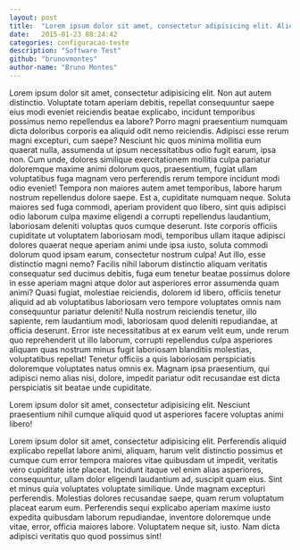 ```yaml
---
layout: post
title:  "Lorem ipsum dolor sit amet, consectetur adipisicing elit. Aliquam, tempore."
date:   2015-01-23 08:24:42
categories: configuracao-teste
description: "Software Test"
github: "brunovmontes"
author-name: "Bruno Montes"
---
```

Lorem ipsum dolor sit amet, consectetur adipisicing elit. Non aut autem distinctio. Voluptate totam aperiam debitis, repellat consequuntur saepe eius modi eveniet reiciendis beatae explicabo, incidunt temporibus possimus nemo repellendus ea labore? Porro magni praesentium numquam dicta doloribus corporis ea aliquid odit nemo reiciendis. Adipisci esse rerum magni excepturi, cum saepe? Nesciunt hic quos minima mollitia eum quaerat nulla, assumenda ut ipsum necessitatibus odio fugit earum, ipsa non. Cum unde, dolores similique exercitationem mollitia culpa pariatur doloremque maxime animi dolorum quos, praesentium, fugiat ullam voluptatibus fuga magnam vero perferendis rerum tempore incidunt modi odio eveniet! Tempora non maiores autem amet temporibus, labore harum nostrum repellendus dolore saepe. Est a, cupiditate numquam neque. Soluta maiores sed fuga commodi, aperiam provident quo libero, sint quis adipisci odio laborum culpa maxime eligendi a corrupti repellendus laudantium, laboriosam deleniti voluptas quos cumque deserunt. Iste corporis officiis cupiditate ut voluptatem laboriosam modi, temporibus ullam itaque adipisci dolores quaerat neque aperiam animi unde ipsa iusto, soluta commodi dolorum quod ipsam earum, consectetur nostrum culpa! Aut illo, esse distinctio magni nemo? Facilis nihil laborum distinctio aliquam veritatis consequatur sed ducimus debitis, fuga eum tenetur beatae possimus dolore in esse aperiam magni atque dolor aut asperiores error assumenda quam animi? Quasi fugiat, molestiae reiciendis, dolorem id libero, officiis tenetur aliquid ad ab voluptatibus laboriosam vero tempore voluptates omnis nam consequuntur pariatur deleniti! Nulla nostrum reiciendis tenetur, illo sapiente, rem laudantium modi, laboriosam quod deleniti repudiandae, at officia deserunt. Error iste necessitatibus at ex earum velit eum, unde rerum quo reprehenderit ut illo laborum, corrupti repellendus culpa asperiores aliquam quas nostrum minus fugit laboriosam blanditiis molestias, voluptatibus repellat! Tenetur officiis a quis laboriosam perspiciatis doloremque voluptates natus omnis ex. Magnam ipsa praesentium, qui adipisci nemo alias nisi, dolore, impedit pariatur odit recusandae est dicta perspiciatis sit beatae unde cupiditate.

Lorem ipsum dolor sit amet, consectetur adipisicing elit. Nesciunt praesentium nihil cumque aliquid quod ut asperiores facere voluptas animi libero!

Lorem ipsum dolor sit amet, consectetur adipisicing elit. Perferendis aliquid explicabo repellat labore animi, aliquam, harum velit distinctio possimus et cumque cum error tempora maiores vitae quibusdam ut impedit, veritatis vero cupiditate iste placeat. Incidunt itaque vel enim alias asperiores, consequuntur, ullam dolor eligendi laudantium ad, suscipit quam eius. Sint et minus quia voluptates voluptate similique. Unde magnam excepturi perferendis. Molestias dolores recusandae saepe, quam rerum voluptatum placeat earum eum. Perferendis sequi explicabo aperiam maxime iusto expedita quibusdam laborum repudiandae, inventore doloremque unde vitae, error, officia maiores labore. Voluptatem neque sit, iusto. Nam dicta adipisci veritatis quo quod possimus sint!